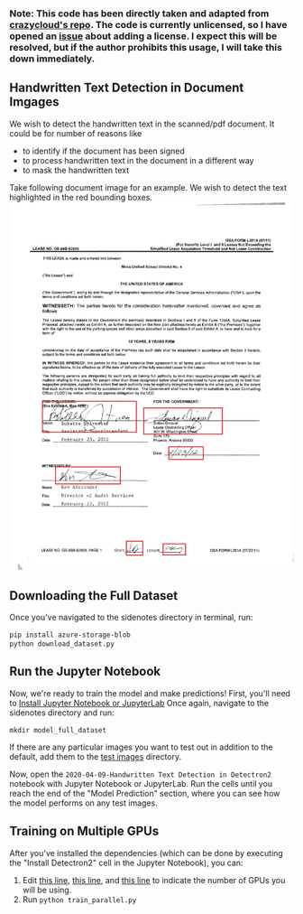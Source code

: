 ### Note: This code has been directly taken and adapted from [crazycloud's repo](https://github.com/crazycloud/Handwritten-text-Detection-Detectron2). The code is currently unlicensed, so I have opened an [issue](https://github.com/crazycloud/Handwritten-text-Detection-Detectron2/issues/1) about adding a license. I expect this will be resolved, but if the author prohibits this usage, I will take this down immediately.

## Handwritten Text Detection in Document Imgages 
We wish to detect the handwritten text in the scanned/pdf document. It could be for number of reasons like

  * to identify if the document has been signed
  * to process handwritten text in the document in a different way
  * to mask the handwritten text
  
Take following document image for an example. We wish to detect the text highlighted in the red bounding boxes.
<img src="handwritten_sample.jpg">

## Downloading the Full Dataset
Once you've navigated to the sidenotes directory in terminal, run:
```
pip install azure-storage-blob
python download_dataset.py
```

## Run the Jupyter Notebook
Now, we're ready to train the model and make predictions! First, you'll need to [Install Jupyter Notebook or JupyterLab](https://jupyter.org/install)
Once again, navigate to the sidenotes directory and run:
```
mkdir model_full_dataset
```

If there are any particular images you want to test out in addition to the default, add them to the [test images](https://github.com/iRove108/markups/tree/sidenote-detection/markups/sidenotes/test_images) directory.

Now, open the `2020-04-09-Handwritten Text Detection in Detectron2` notebook with Jupyter Notebook or JupyterLab. Run the cells until you reach the end of the "Model Prediction" section, where you can see how the model performs on any test images.

## Training on Multiple GPUs
After you've installed the dependencies (which can be done by executing the "Install Detectron2" cell in the Jupyter Notebook), you can:
1. Edit [this line](https://github.com/iRove108/markups/blob/70babf3a2a679867bb59a61b748c8aa88ebeca0c/markups/sidenotes/sign_config/sign_faster_rcnn_R_50_FPN_3x.yaml#L10), [this line](https://github.com/iRove108/markups/blob/70babf3a2a679867bb59a61b748c8aa88ebeca0c/markups/sidenotes/train_parallel.py#L124), and [this line](https://github.com/iRove108/markups/blob/70babf3a2a679867bb59a61b748c8aa88ebeca0c/markups/sidenotes/train_parallel.py#L127) to indicate the number of GPUs you will be using.
2. Run `python train_parallel.py`
